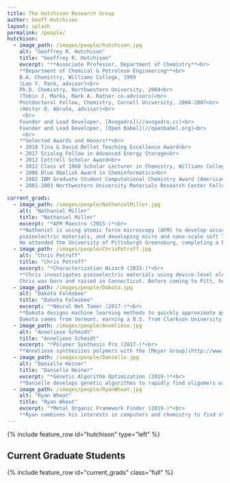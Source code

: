 ```yaml
---
title: The Hutchison Research Group
author: Geoff Hutchison
layout: splash
permalink: /people/
hutchison:
  - image_path: /images/people/hutchison.jpg
    alt: "Geoffrey R. Hutchison"
    title: "Geoffrey R. Hutchison"
    excerpt: "**Associate Professor, Department of Chemistry**<br>
    **Department of Chemical & Petroleum Engineering**<br>
    B.A. Chemistry, Williams College, 1999
    (Lee Y. Park, advisor)<br>
    Ph.D. Chemistry, Northwestern University, 2004<br>
    (Tobin J. Marks, Mark A. Ratner co-advisors)<br>
    Postdoctoral Fellow, Chemistry, Cornell University, 2004-2007<br>
    (Héctor D. Abruña, advisor)<br>
     <br>
    Founder and Lead Developer, [Avogadro](//avogadro.cc)<br>
    Founder and Lead Developer, [Open Babel](//openbabel.org)<br>
     <br>
    **Selected Awards and Honors**<br>
    • 2018 Tina & David Bellet Teaching Excellence Award<br>
    • 2017 Scialog Fellow in Advanced Energy Storage<br>
    • 2012 Cottrell Scholar Award<br>
    • 2012 Class of 1960 Scholar Lecturer in Chemistry, Williams College<br>
    • 2006 Blue Obelisk Award in Cheminformatics<br>
    • 2002 IBM Graduate Student Computational Chemistry Award (American Chemical Society)<br>
    • 2001-2003 Northwestern University Materials Research Center Fellowship<br>
    "
current_grads:
  - image_path: /images/people/NathanielMiller.jpg
    alt: "Nathaniel Miller"
    title: "Nathaniel Miller"
    excerpt: "*AFM Maestro (2015-)*<br>
    **Nathaniel is using atomic force microscopy (AFM) to develop accurate electromechanical measurements, test novel
    piezoelectric materials, and developing micro and nano-scale soft lithographic techniques.**
    He attended the University of Pittsburgh Greensburg, completing a B.S. in Chemistry, followed by a P.S.M. in Industrial and Applied Chemistry from the Indiana University of Pennsylvania, while working in industry."
  - image_path: /images/people/ChrisPetroff.jpg
    alt: "Chris Petroff"
    title: "Chris Petroff"
    excerpt: "*Characterization Wizard (2015-)*<br>
    **Chris investigates piezoelectric materials using device-level electromechanical testing.**
    Chris was born and raised in Connecticut. Before coming to Pitt, he earned a B.S. in chemistry from Boston College where he spent two years researching metal-organic frameworks and nanoparticles. An avid runner, Chris ran cross country and track in high school before picking up marathoning in college; he has completed six marathons including Pittsburgh, Chicago, Berlin, and Boston"
  - image_path: /images/people/Dakota.jpg
    alt: "Dakota Folmsbee"
    title: "Dakota Folmsbee"
    excerpt: "*Neural Net Tamer (2017-)*<br>
    **Dakota designs machine learning methods to quickly approximate quantum chemical methods.**
    Dakota comes from Vermont, earning a B.S. from Clarkson University."
  - image_path: /images/people/Anneliese.jpg
    alt: "Anneliese Schmidt"
    title: "Anneliese Schmidt"
    excerpt: "*Polymer Synthesis Pro (2017-)*<br>
    **Anneliese synthesizes polymers with the [Meyer Group](http://www.meyer-chemistry.com), designing conjugated, polarizable sequenced oligomers for high capacitance energy storage.** Anneliese received her B.S. in chemistry from the University of South Carolina Upstate, with industrial research at Milliken and Company, where she synthesized small molecules as additives to improve various polymers’ properties, e.g. toughness or permeability.  The goal of my current project is to understand how the sequence of polymer side chains affects the dielectric constant of the polymer."
  - image_path: /images/people/Danielle.jpg
    alt: "Danielle Heiner"
    title: "Danielle Heiner"
    excerpt: "*Genetic Algorithm Optimization (2019-)*<br>
    **Danielle develops genetic algorithms to rapidly find oligomers with interesting electronic structure properties.** Danielle grew up in the Pittsburgh region and attended Grove City College, where she earned her B.S. in Chemistry. As an undergrad, she participated in computational research exploring temporary anion states. She enjoys sewing and ballroom/swing dancing."
  - image_path: /images/people/RyanWheat.jpg
    alt: "Ryan Wheat"
    title: "Ryan Wheat"
    excerpt: "*Metal Organic Framework Finder (2019-)*<br>
    **Ryan combines his interests in computers and chemistry to find stable metal-organic frameworks for new properties.** Ryan received his B.S. in Chemistry and a Minor in Music from the Florida Institute of Technology. Spending the majority of his life in a small city in Florida, he finds Pittsburgh to be far colder and noisier."
---
```


{% include feature_row id="hutchison" type="left" %}

## Current Graduate Students

{% include feature_row id="current_grads" class="full" %}
